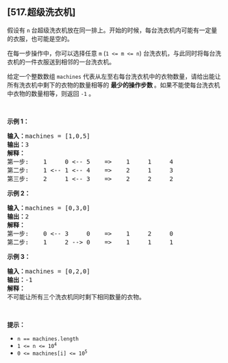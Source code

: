 ## [517.超级洗衣机]
<p>假设有 <code>n</code><strong>&nbsp;</strong>台超级洗衣机放在同一排上。开始的时候，每台洗衣机内可能有一定量的衣服，也可能是空的。</p>

<p>在每一步操作中，你可以选择任意 <code>m</code> (<code>1 &lt;= m &lt;= n</code>) 台洗衣机，与此同时将每台洗衣机的一件衣服送到相邻的一台洗衣机。</p>

<p>给定一个整数数组&nbsp;<code>machines</code> 代表从左至右每台洗衣机中的衣物数量，请给出能让所有洗衣机中剩下的衣物的数量相等的 <strong>最少的操作步数 </strong>。如果不能使每台洗衣机中衣物的数量相等，则返回 <code>-1</code> 。</p>

<p>&nbsp;</p>

<p><strong>示例 1：</strong></p>

<pre>
<strong>输入：</strong>machines = [1,0,5]
<strong>输出：</strong>3
<strong>解释：</strong>
第一步:    1     0 &lt;-- 5    =&gt;    1     1     4
第二步:    1 &lt;-- 1 &lt;-- 4    =&gt;    2     1     3    
第三步:    2     1 &lt;-- 3    =&gt;    2     2     2   
</pre>

<p><strong>示例 2：</strong></p>

<pre>
<strong>输入：</strong>machines = [0,3,0]
<strong>输出：</strong>2
<strong>解释：</strong>
第一步:    0 &lt;-- 3     0    =&gt;    1     2     0    
第二步:    1     2 --&gt; 0    =&gt;    1     1     1     
</pre>

<p><strong>示例 3：</strong></p>

<pre>
<strong>输入：</strong>machines = [0,2,0]
<strong>输出：</strong>-1
<strong>解释：</strong>
不可能让所有三个洗衣机同时剩下相同数量的衣物。
</pre>

<p>&nbsp;</p>

<p><strong>提示：</strong></p>

<ul>
	<li><code>n == machines.length</code></li>
	<li><code>1 &lt;= n &lt;= 10<sup>4</sup></code></li>
	<li><code>0 &lt;= machines[i] &lt;= 10<sup>5</sup></code></li>
</ul>
